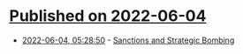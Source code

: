 # [Published on 2022-06-04](index.md)

* [2022-06-04, 05:28:50](https://news.ycombinator.com/item?id=31617282) - [Sanctions and Strategic Bombing](https://scholars-stage.org/of-sanctions-and-strategic-bombers/)
